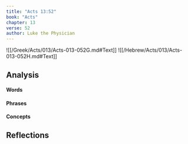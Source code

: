 ```yaml
---
title: "Acts 13:52"
book: "Acts"
chapter: 13
verse: 52
author: Luke the Physician
---
```

![[/Greek/Acts/013/Acts-013-052G.md#Text]]
![[/Hebrew/Acts/013/Acts-013-052H.md#Text]]

## Analysis

#### Words

#### Phrases

#### Concepts

## Reflections
